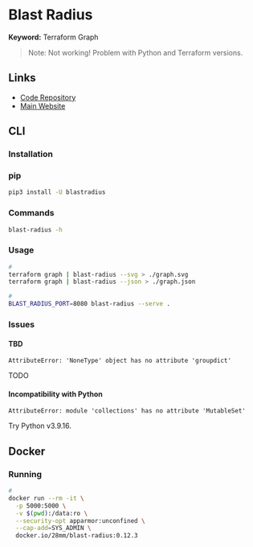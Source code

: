 # Blast Radius

**Keyword:** Terraform Graph

> Note: Not working! Problem with Python and Terraform versions.

## Links

- [Code Repository](https://github.com/28mm/blast-radius)
- [Main Website](https://28mm.github.io/blast-radius-docs/)

## CLI

### Installation

### pip

```sh
pip3 install -U blastradius
```

### Commands

```sh
blast-radius -h
```

### Usage

```sh
#
terraform graph | blast-radius --svg > ./graph.svg
terraform graph | blast-radius --json > ./graph.json

#
BLAST_RADIUS_PORT=8080 blast-radius --serve .
```

### Issues

#### TBD

```log
AttributeError: 'NoneType' object has no attribute 'groupdict'
```

TODO

#### Incompatibility with Python

```log
AttributeError: module 'collections' has no attribute 'MutableSet'
```

Try Python v3.9.16.

## Docker

### Running

```sh
#
docker run --rm -it \
  -p 5000:5000 \
  -v $(pwd):/data:ro \
  --security-opt apparmor:unconfined \
  --cap-add=SYS_ADMIN \
  docker.io/28mm/blast-radius:0.12.3
```
